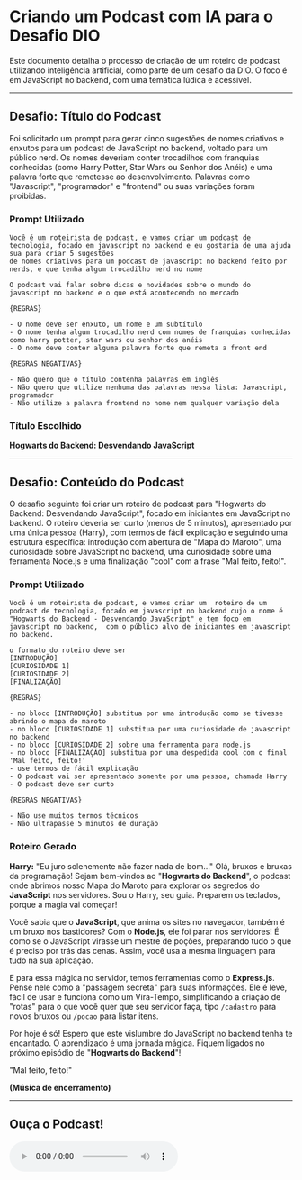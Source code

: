 # Criando um Podcast com IA para o Desafio DIO

Este documento detalha o processo de criação de um roteiro de podcast utilizando inteligência artificial, como parte de um desafio da DIO. O foco é em JavaScript no backend, com uma temática lúdica e acessível.

-----

## Desafio: Título do Podcast

Foi solicitado um prompt para gerar cinco sugestões de nomes criativos e enxutos para um podcast de JavaScript no backend, voltado para um público nerd. Os nomes deveriam conter trocadilhos com franquias conhecidas (como Harry Potter, Star Wars ou Senhor dos Anéis) e uma palavra forte que remetesse ao desenvolvimento. Palavras como "Javascript", "programador" e "frontend" ou suas variações foram proibidas.

### Prompt Utilizado

```
Você é um roteirista de podcast, e vamos criar um podcast de tecnologia, focado em javascript no backend e eu gostaria de uma ajuda sua para criar 5 sugestões
de nomes criativos para um podcast de javascript no backend feito por nerds, e que tenha algum trocadilho nerd no nome

O podcast vai falar sobre dicas e novidades sobre o mundo do javascript no backend e o que está acontecendo no mercado

{REGRAS}

- O nome deve ser enxuto, um nome e um subtítulo
- O nome tenha algum trocadilho nerd com nomes de franquias conhecidas como harry potter, star wars ou senhor dos anéis
- O nome deve conter alguma palavra forte que remeta a front end

{REGRAS NEGATIVAS}

- Não quero que o título contenha palavras em inglês
- Não quero que utilize nenhuma das palavras nessa lista: Javascript, programador
- Não utilize a palavra frontend no nome nem qualquer variação dela
```

### Título Escolhido

**Hogwarts do Backend: Desvendando JavaScript**

-----

## Desafio: Conteúdo do Podcast

O desafio seguinte foi criar um roteiro de podcast para "Hogwarts do Backend: Desvendando JavaScript", focado em iniciantes em JavaScript no backend. O roteiro deveria ser curto (menos de 5 minutos), apresentado por uma única pessoa (Harry), com termos de fácil explicação e seguindo uma estrutura específica: introdução com abertura de "Mapa do Maroto", uma curiosidade sobre JavaScript no backend, uma curiosidade sobre uma ferramenta Node.js e uma finalização "cool" com a frase "Mal feito, feito\!".

### Prompt Utilizado

```
Você é um roteirista de podcast, e vamos criar um  roteiro de um podcast de tecnologia, focado em javascript no backend cujo o nome é "Hogwarts do Backend - Desvendando JavaScript" e tem foco em javascript no backend,  com o público alvo de iniciantes em javascript no backend.

o formato do roteiro deve ser
[INTRODUÇÃO]
[CURIOSIDADE 1]
[CURIOSIDADE 2]
[FINALIZAÇÃO]

{REGRAS}

- no bloco [INTRODUÇÃO] substitua por uma introdução como se tivesse abrindo o mapa do maroto
- no bloco [CURIOSIDADE 1] substitua por uma curiosidade de javascript no backend
- no bloco [CURIOSIDADE 2] sobre uma ferramenta para node.js
- no bloco [FINALIZAÇÃO] substitua por uma despedida cool com o final 'Mal feito, feito!'
- use termos de fácil explicação
- O podcast vai ser apresentado somente por uma pessoa, chamada Harry
- O podcast deve ser curto

{REGRAS NEGATIVAS}

- Não use muitos termos técnicos
- Não ultrapasse 5 minutos de duração
```

### Roteiro Gerado

**Harry:** "Eu juro solenemente não fazer nada de bom..." Olá, bruxos e bruxas da programação\! Sejam bem-vindos ao "**Hogwarts do Backend**", o podcast onde abrimos nosso Mapa do Maroto para explorar os segredos do **JavaScript** nos servidores. Sou o Harry, seu guia. Preparem os teclados, porque a magia vai começar\!

Você sabia que o **JavaScript**, que anima os sites no navegador, também é um bruxo nos bastidores? Com o **Node.js**, ele foi parar nos servidores\! É como se o JavaScript virasse um mestre de poções, preparando tudo o que é preciso por trás das cenas. Assim, você usa a mesma linguagem para tudo na sua aplicação.

E para essa mágica no servidor, temos ferramentas como o **Express.js**. Pense nele como a "passagem secreta" para suas informações. Ele é leve, fácil de usar e funciona como um Vira-Tempo, simplificando a criação de "rotas" para o que você quer que seu servidor faça, tipo `/cadastro` para novos bruxos ou `/pocao` para listar itens.

Por hoje é só\! Espero que este vislumbre do JavaScript no backend tenha te encantado. O aprendizado é uma jornada mágica. Fiquem ligados no próximo episódio de "**Hogwarts do Backend**"\!

"Mal feito, feito\!"

**(Música de encerramento)**

-----

## Ouça o Podcast\!

<audio controls>
  <source src="podcast.mp3" type="audio/mpeg">
  Seu navegador não suporta o elemento de áudio.
</audio>
